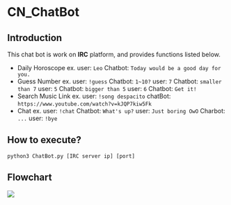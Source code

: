 CN_ChatBot
===

## Introduction
This chat bot is work on **IRC** platform, and  provides functions listed below.

* Daily Horoscope
ex.
user: `Leo`
Chatbot: `Today would be a good day for you.`
* Guess Number
ex.
user: `!guess`
Chatbot: `1~10?`
user: `7`
Chatbot: `smaller than 7`
user: `5`
Chatbot: `bigger than 5`
user: `6`
Chatbot: `Get it!`
* Search Music Link
ex.
user: `!song despacito`
chatBot: `https://www.youtube.com/watch?v=kJQP7kiw5Fk`
* Chat
ex.
user: `!chat`
Chatbot: `What's up?`
user: `Just boring OwO`
Charbot: `...`
user: `!bye`
## How to execute?
`python3 ChatBot.py [IRC server ip] [port]`

## Flowchart
![](https://i.imgur.com/ymbGjwF.png)
